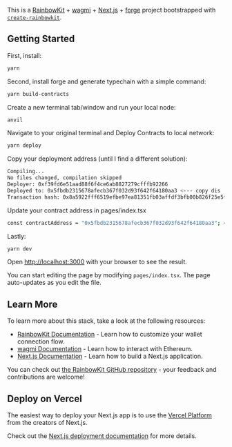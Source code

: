 This is a [RainbowKit](https://rainbowkit.com) + [wagmi](https://wagmi.sh) + [Next.js](https://nextjs.org/) + [forge](https://github.com/foundry-rs/foundry/tree/master/forge) project bootstrapped with [`create-rainbowkit`](https://github.com/rainbow-me/rainbowkit/tree/main/packages/create-rainbowkit).

## Getting Started

First, install:

```bash
yarn
```

Second, install forge and generate typechain with a simple command:

```bash
yarn build-contracts
```

Create a new terminal tab/window and run your local node:

```bash
anvil
```

Navigate to your original terminal and Deploy Contracts to local network:

```bash
yarn deploy
```

Copy your deployment address (until I find a different solution):

```bash
Compiling...
No files changed, compilation skipped
Deployer: 0xf39fd6e51aad88f6f4ce6ab8827279cfffb92266
Deployed to: 0x5fbdb2315678afecb367f032d93f642f64180aa3 <--- copy dis
Transaction hash: 0x8a5922fff6519efbe97ea81351fb03affdf3bfb00b826f25e5ff6ef9a0df0815
```

Update your contract address in pages/index.tsx

```bash
const contractAddress = "0x5fbdb2315678afecb367f032d93f642f64180aa3"; <-- This is the address from your clipboard
```

Lastly:

```bash
yarn dev
```

Open [http://localhost:3000](http://localhost:3000) with your browser to see the result.

You can start editing the page by modifying `pages/index.tsx`. The page auto-updates as you edit the file.

## Learn More

To learn more about this stack, take a look at the following resources:

- [RainbowKit Documentation](https://rainbowkit.com) - Learn how to customize your wallet connection flow.
- [wagmi Documentation](https://wagmi.sh) - Learn how to interact with Ethereum.
- [Next.js Documentation](https://nextjs.org/docs) - Learn how to build a Next.js application.

You can check out [the RainbowKit GitHub repository](https://github.com/rainbow-me/rainbowkit) - your feedback and contributions are welcome!

## Deploy on Vercel

The easiest way to deploy your Next.js app is to use the [Vercel Platform](https://vercel.com/new?utm_medium=default-template&filter=next.js&utm_source=create-next-app&utm_campaign=create-next-app-readme) from the creators of Next.js.

Check out the [Next.js deployment documentation](https://nextjs.org/docs/deployment) for more details.
